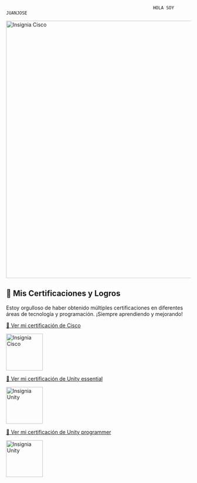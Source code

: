 


                                                            HOLA SOY JUANJOSE

 <img src="https://tse3.mm.bing.net/th?id=OIG4.0Gu7M6CWLbKiK2tJPOkx&cb=iwc1&pid=ImgGn" alt="Insignia Cisco" width="700" heigth="640"/>

## 🚀 Mis Certificaciones y Logros  
Estoy orgulloso de haber obtenido múltiples certificaciones en diferentes áreas de tecnología y programación. ¡Siempre aprendiendo y mejorando!  

[🔗 Ver mi certificación de Cisco](https://www.credly.com/badges/ca833fdd-b8c5-4b8b-9492-2ef961d84a02/public_url)

<img src="https://images.credly.com/size/680x680/images/19e742ef-13be-4d26-87ed-ac8f5fd0643c/image.png" alt="Insignia Cisco" width="100"/>

[🔗 Ver mi certificación de Unity essential](https://www.credly.com/badges/3dd32597-c3aa-45e0-bf72-10eb6edb6988)

<img src="https://images.credly.com/images/99f74b86-46d7-429d-9d43-2ed446b35af9/blob" alt="Insignia Unity" width="100"/>

[🔗 Ver mi certificación de Unity programmer](https://www.credly.com/badges/7ff70a66-436a-4aee-99b5-40541f8a97fb/public_url)   

<img src="https://images.credly.com/images/a7bea4b9-3704-4905-8681-aeaf64efd2f1/blob" alt="Insignia Unity" width="100"/>

